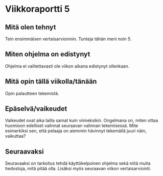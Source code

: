 # Viikkoraportti 5

## Mitä olen tehnyt
Tein ensimmäisen vertaisarvioinnin. Tunteja tähän meni noin 5.

## Miten ohjelma on edistynyt
Ohjelma ei valitettavasti ole viikon aikana edistynyt ollenkaan.

## Mitä opin tällä viikolla/tänään
Opin palautteen tekemistä.

## Epäselvä/vaikeudet
Vaikeudet ovat aika lailla samat kuin viimeksikin. Ongelmana on, miten ottaa huomioon edelliset valinnat seuraavan valinnan tekemisessä. Mite esimerkiksi sen, että pelaaja on aiemmin hävinnyt tekemällä juuri näin, vaikuttaa?

## Seuraavaksi
Seuravaaksi on tarkoitus tehdä käyttökelpoinen ohjelma sekä niitä muita tiedostoja, mitä pitää olla. Lisäksi myös seuraavan viikon vertaisarviointi.
